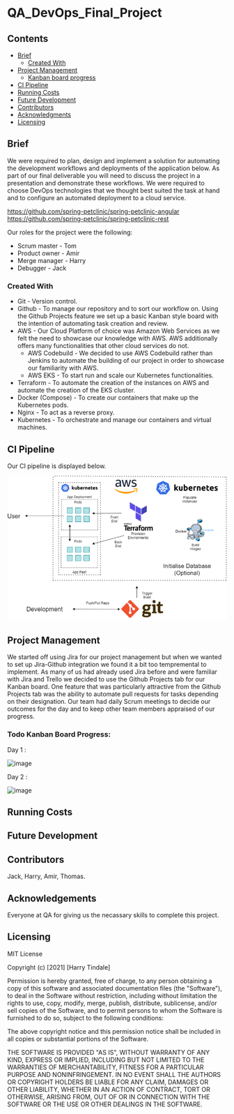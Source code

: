 # QA_DevOps_Final_Project

## Contents
* [Brief](https://github.com/hjt523/QA_DevOps_Final_Project/tree/Read.me-edits#brief)
   * [Created With](https://github.com/hjt523/QA_DevOps_Final_Project/tree/Read.me-edits#created-with)
* [Project Management](https://github.com/hjt523/QA_DevOps_Final_Project/tree/Read.me-edits#project-management)
   * [Kanban board progress](https://github.com/hjt523/QA_DevOps_Final_Project/tree/Read.me-edits#todo-kanban-board-progress)
* [CI Pipeline](https://github.com/hjt523/QA_DevOps_Final_Project/tree/Read.me-edits#ci-pipeline)
* [Running Costs](https://github.com/hjt523/QA_DevOps_Final_Project/tree/Read.me-edits#running-costs)
* [Future Development](https://github.com/hjt523/QA_DevOps_Final_Project/tree/Read.me-edits#future-development)
* [Contributors](https://github.com/hjt523/QA_DevOps_Final_Project/tree/Read.me-edits#contributors)
* [Acknowledgments](https://github.com/hjt523/QA_DevOps_Final_Project/tree/Read.me-edits#acknowledgements)
* [Licensing](https://github.com/hjt523/QA_DevOps_Final_Project/tree/Read.me-edits#licensing)

## Brief 

We were required to plan, design and implement a solution for automating the development workflows and deployments of the application below. As part of our final deliverable you will need to discuss the project in a presentation and demonstrate these workflows. We were required to choose DevOps technologies that we thought best suited the task at hand and to configure an automated deployment to a cloud service. 

https://github.com/spring-petclinic/spring-petclinic-angular
https://github.com/spring-petclinic/spring-petclinic-rest

Our roles for the project were the following:
* Scrum master - Tom
* Product owner - Amir
* Merge manager - Harry
* Debugger - Jack

### Created With

* Git - Version control.
* Github - To manage our repository and to sort our workflow on. Using the Github Projects feature we set up a basic Kanban style board with the intention of automating task creation and review.
* AWS - Our Cloud Platform of choice was Amazon Web Services as we felt the need to showcase our knowledge with AWS. AWS additionally offers many functionalities that other cloud services do not. 
  * AWS Codebuild - We decided to use AWS Codebuild rather than Jenkins to automate the building of our project in order to showcase our familiarity with AWS. 
  * AWS EKS - To start run and scale our Kubernetes functionalities.
* Terraform - To automate the creation of the instances on AWS and automate the creation of the EKS cluster. 
* Docker (Compose) - To create our containers that make up the Kubernetes pods.
* Nginx - To act as a reverse proxy.
* Kubernetes - To orchestrate and manage our containers and virtual machines.

## CI Pipeline

Our CI pipeline is displayed below.

![image](https://raw.githubusercontent.com/hjt523/QA_DevOps_Final_Project/Read.me-edits/images/Final_Project_diagram.png)

## Project Management

We started off using Jira for our project management but when we wanted to set up Jira-Github integration we found it a bit too tempremental to implement. As many of us had already used Jira before and were familiar with Jira and Trello we decided to use the Github Projects tab for our Kanban board. One feature that was particularly attractive from the Github Projects tab was the ability to automate pull requests for tasks depending on their designation. Our team had daily Scrum meetings to decide our outcomes for the day and to keep other team members appraised of our progress. 

### Todo Kanban Board Progress:

Day  1 :

![image](https://user-images.githubusercontent.com/81659044/124495718-5e3d7280-ddb0-11eb-8980-347d07153d50.png)

Day 2 :

![image](https://user-images.githubusercontent.com/81659044/124634741-98754580-de7e-11eb-8c47-fd9d32e98c11.png)

## Running Costs

## Future Development

## Contributors

Jack, Harry, Amir, Thomas. 

## Acknowledgements

Everyone at QA for giving us the necassary skills to complete this project.

## Licensing 

MIT License

Copyright (c) [2021] [Harry Tindale]

Permission is hereby granted, free of charge, to any person obtaining a copy
of this software and associated documentation files (the "Software"), to deal
in the Software without restriction, including without limitation the rights
to use, copy, modify, merge, publish, distribute, sublicense, and/or sell
copies of the Software, and to permit persons to whom the Software is
furnished to do so, subject to the following conditions:

The above copyright notice and this permission notice shall be included in all
copies or substantial portions of the Software.

THE SOFTWARE IS PROVIDED "AS IS", WITHOUT WARRANTY OF ANY KIND, EXPRESS OR
IMPLIED, INCLUDING BUT NOT LIMITED TO THE WARRANTIES OF MERCHANTABILITY,
FITNESS FOR A PARTICULAR PURPOSE AND NONINFRINGEMENT. IN NO EVENT SHALL THE
AUTHORS OR COPYRIGHT HOLDERS BE LIABLE FOR ANY CLAIM, DAMAGES OR OTHER
LIABILITY, WHETHER IN AN ACTION OF CONTRACT, TORT OR OTHERWISE, ARISING FROM,
OUT OF OR IN CONNECTION WITH THE SOFTWARE OR THE USE OR OTHER DEALINGS IN THE
SOFTWARE.
